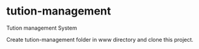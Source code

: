 # tution-management
Tution management System

Create tution-management folder in www directory and clone this project.